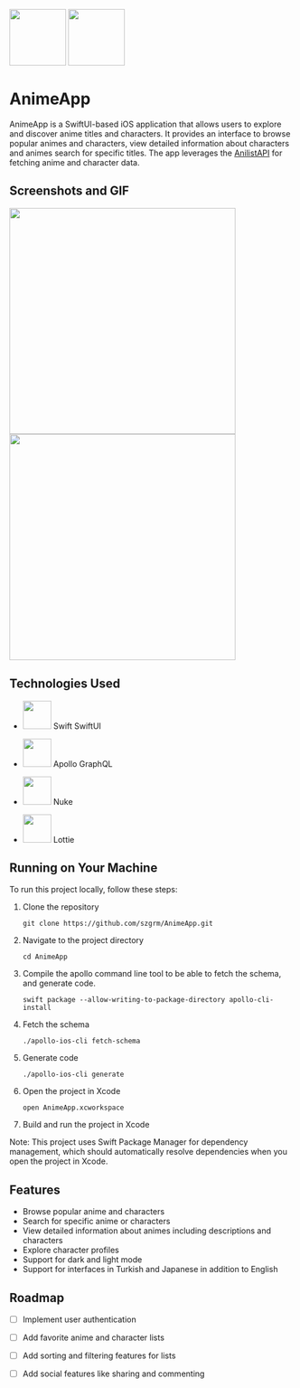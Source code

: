 [<img src="https://github.com/user-attachments/assets/37d8ab31-66cc-4a08-953e-68dc01e395ff" height="100" />](https://github.com/szgrm/AnimeApp) [<img src="https://github.com/user-attachments/assets/7d5a9658-77a1-4561-a28c-ba1d65458b84" height="100" />](https://docs.anilist.co/)

# AnimeApp


AnimeApp is a SwiftUI-based iOS application that allows users to explore and discover anime titles and characters. It provides an interface to browse popular animes and characters, view detailed information about characters and animes search for specific titles. The app leverages the [AnilistAPI](https://docs.anilist.co/) for fetching anime and character data.

## Screenshots and GIF


<img src="https://github.com/user-attachments/assets/ac7fc54b-c4ad-4309-8b99-9b01ed312ba2" height="400" />


<img src="https://github.com/user-attachments/assets/ade4f825-79b6-4911-9da9-aea2580a15d4" height="400" />



## Technologies Used

- [<img src="https://github.com/user-attachments/assets/9ad11072-16d1-43aa-b0ae-13f372c168b2" height="50" />](https://developer.apple.com/documentation/swiftui/) Swift SwiftUI 

- [<img src="https://github.com/user-attachments/assets/9ea2bdb2-315a-456a-8a11-e599a23d0da7" height="50" />](https://github.com/apollographql/apollo-ios) Apollo GraphQL

- [<img src="https://github.com/user-attachments/assets/ffadf5da-db66-487f-8ba8-58f469cb593d" height="50" />](https://github.com/kean/Nuke) Nuke

- [<img src="https://github.com/user-attachments/assets/919734cf-9a8c-4643-887b-a4aad561d7ad" height="50" />](https://lottiefiles.com/) Lottie


## Running on Your Machine

To run this project locally, follow these steps:

1. Clone the repository
   ```
   git clone https://github.com/szgrm/AnimeApp.git
   ```

2. Navigate to the project directory
   ```
   cd AnimeApp
   ```

3. Compile the apollo command line tool to be able to fetch the schema, and generate code.

   ```
   swift package --allow-writing-to-package-directory apollo-cli-install
   ```

4. Fetch the schema
   ```
   ./apollo-ios-cli fetch-schema
   ```

5. Generate code
   ```
   ./apollo-ios-cli generate
   ```

6. Open the project in Xcode
   ```
   open AnimeApp.xcworkspace
   ```
7. Build and run the project in Xcode

Note: This project uses Swift Package Manager for dependency management, which should automatically resolve dependencies when you open the project in Xcode.

## Features

- Browse popular anime and characters
- Search for specific anime or characters
- View detailed information about animes including descriptions and characters
- Explore character profiles 
- Support for dark and light mode  
- Support for interfaces in Turkish and Japanese in addition to English

## Roadmap

- [ ] Implement user authentication
- [ ] Add favorite anime and character lists
- [ ] Add sorting and filtering features for lists
- [ ] Add social features like sharing and commenting

